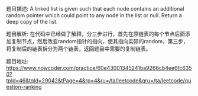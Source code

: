 ﻿题目描述:
A linked list is given such that each node contains an additional random pointer which could point to any node in the list or null.
Return a deep copy of the list.

题目解析:
在代码中已经做了解释，分三步进行，首先在原链表的每个节点后面添加复制节点，然后改变random指针的指向，使其指向实际的random，第三步，将复制后的链表拆分为两个链表，返回题目中需要的复制链表。

题目地址:
https://www.nowcoder.com/practice/60e43001345241ba9266cb4ee6fc6350?tpId=46&tqId=29042&tPage=4&rp=4&ru=/ta/leetcode&qru=/ta/leetcode/question-ranking